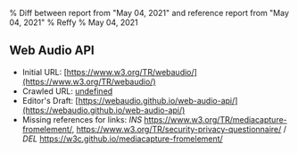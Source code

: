 % Diff between report from "May 04, 2021" and reference report from "May 04, 2021"
% Reffy
% May 04, 2021

## Web Audio API

- Initial URL: [https://www.w3.org/TR/webaudio/](https://www.w3.org/TR/webaudio/)
- Crawled URL: [undefined](undefined)
- Editor's Draft: [https://webaudio.github.io/web-audio-api/](https://webaudio.github.io/web-audio-api/)
- Missing references for links: *INS* https://www.w3.org/TR/mediacapture-fromelement/, https://www.w3.org/TR/security-privacy-questionnaire/ / *DEL* https://w3c.github.io/mediacapture-fromelement/


